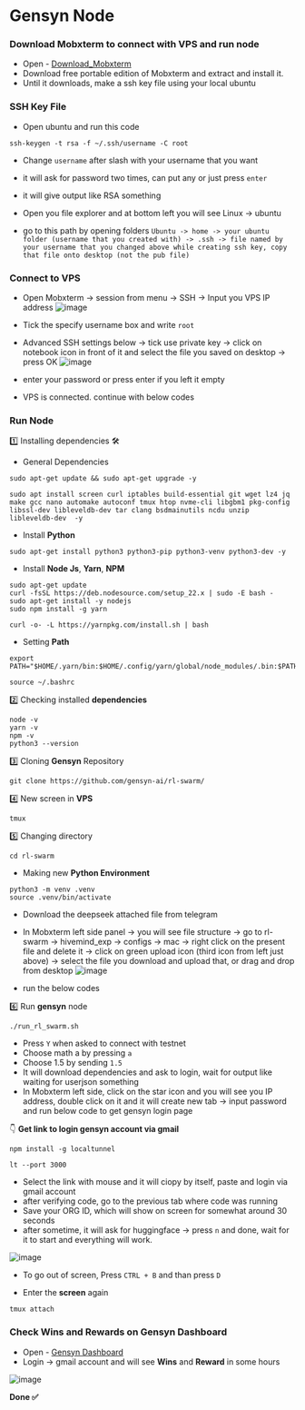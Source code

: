 # Gensyn Node


### Download Mobxterm to connect with VPS and run node

* Open - [Download_Mobxterm](https://mobaxterm.mobatek.net/download.html)
* Download free portable edition of Mobxterm and extract and install it.
* Until it downloads, make a ssh key file using your local ubuntu

### **SSH Key File**

* Open ubuntu and run this code
  
```
ssh-keygen -t rsa -f ~/.ssh/username -C root
```
* Change `username` after slash with your username that you want

* it will ask for password two times, can put any or just press `enter`
* it will give output like RSA something
* Open you file explorer and at bottom left you will see Linux -> ubuntu
* go to this path by opening folders `Ubuntu -> home -> your ubuntu folder (username that you created with) -> .ssh -> file named by your username that you changed above while creating ssh key, copy that file onto desktop (not the pub file)`

### **Connect to VPS**
* Open Mobxterm -> session from menu -> SSH -> Input you VPS IP address
![image](https://github.com/user-attachments/assets/7a8b4df3-7c66-458e-badf-22443cdc2dcc)

* Tick the specify username box and write `root`
* Advanced SSH settings below -> tick use private key -> click on notebook icon in front of it and select the file you saved on desktop -> press OK
![image](https://github.com/user-attachments/assets/c5601b96-9389-4e91-b33a-be06f516cce9)

  
* enter your password or press enter if you left it empty
* VPS is connected. continue with below codes

### Run Node

1️⃣ Installing dependencies 🛠

* General Dependencies
```
sudo apt-get update && sudo apt-get upgrade -y
```
```
sudo apt install screen curl iptables build-essential git wget lz4 jq make gcc nano automake autoconf tmux htop nvme-cli libgbm1 pkg-config libssl-dev libleveldb-dev tar clang bsdmainutils ncdu unzip libleveldb-dev  -y
```

* Install **Python**
```
sudo apt-get install python3 python3-pip python3-venv python3-dev -y
```

* Install **Node Js**, **Yarn**, **NPM**
```
sudo apt-get update
curl -fsSL https://deb.nodesource.com/setup_22.x | sudo -E bash -
sudo apt-get install -y nodejs
sudo npm install -g yarn
```
```
curl -o- -L https://yarnpkg.com/install.sh | bash
```

* Setting **Path**
```
export PATH="$HOME/.yarn/bin:$HOME/.config/yarn/global/node_modules/.bin:$PATH"
```
```
source ~/.bashrc
```


2️⃣ Checking installed **dependencies**

```
node -v
yarn -v
npm -v
python3 --version
```


3️⃣ Cloning **Gensyn** Repository

```
git clone https://github.com/gensyn-ai/rl-swarm/
```


4️⃣ New screen in **VPS**

```
tmux
```


5️⃣ Changing directory

```
cd rl-swarm
```

* Making new **Python Environment**
```
python3 -m venv .venv
source .venv/bin/activate
```

* Download the deepseek attached file from telegram
* In Mobxterm left side panel -> you will see file structure -> go to rl-swarm -> hivemind_exp -> configs -> mac -> right click on the present file and delete it -> click on green upload icon (third icon from left just above) -> select the file you download and upload that, or drag and drop from desktop
  ![image](https://github.com/user-attachments/assets/a2970019-4404-45f5-be0b-989d1946444e)

* run the below codes


6️⃣ Run **gensyn** node

```
./run_rl_swarm.sh
```

* Press `Y` when asked to connect with testnet
* Choose math a by pressing `a`
* Choose 1.5 by sending `1.5` 
* It will download dependencies and ask to login, wait for output like waiting for userjson something
* In Mobxterm left side, click on the star icon and you will see you IP address, double click on it and it will create new tab -> input password and run below code to get gensyn login page

👇 **Get link to login gensyn account via gmail**

```
npm install -g localtunnel
```

```
lt --port 3000
```

* Select the link with mouse and it will ciopy by itself, paste and login via gmail account
* after verifying code, go to the previous tab where code was running
* Save your ORG ID, which will show on screen for somewhat around 30 seconds
* after sometime, it will ask for huggingface -> press `n` and done, wait for it to start and everything will work.

![image](https://github.com/user-attachments/assets/d50be148-dc05-435a-ae97-53b8e7daccd3)

* To go out of screen, Press `CTRL + B` and than press `D`

* Enter the **screen** again

```
tmux attach
```

### Check **Wins** and **Rewards** on Gensyn Dashboard

* Open - [Gensyn Dashboard](https://dashboard.gensyn.ai/)
* Login -> gmail account and will see **Wins** and **Reward** in some hours

![image](https://github.com/user-attachments/assets/fd67127c-aa4b-42f7-bdd7-54e5e902b5bd)

 **Done ✅**

